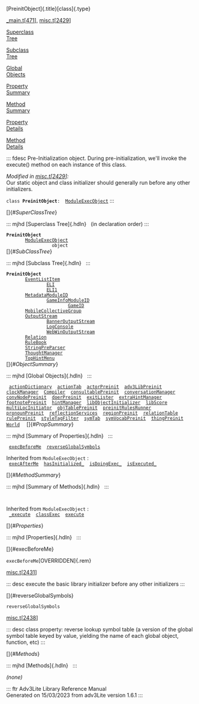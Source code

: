 [PreinitObject]{.title}[class]{.type}

[\_main.t](../file/_main.t.html)\[[471](../source/_main.t.html#471)\],
[misc.t](../file/misc.t.html)\[[2429](../source/misc.t.html#2429)\]

[Superclass\
Tree](#_SuperClassTree_)

[Subclass\
Tree](#_SubClassTree_)

[Global\
Objects](#_ObjectSummary_)

[Property\
Summary](#_PropSummary_)

[Method\
Summary](#_MethodSummary_)

[Property\
Details](#_Properties_)

[Method\
Details](#_Methods_)

::: fdesc
Pre-Initialization object. During pre-initialization, we\'ll invoke the
execute() method on each instance of this class.

*Modified in
[misc.t](../file/misc.t.html)\[[2429](../source/misc.t.html#2429)\]:*\
Our static object and class initializer should generally run before any
other initializers.

`class `**`PreinitObject`**` :   `[`ModuleExecObject`](../object/ModuleExecObject.html)
:::

[]{#_SuperClassTree_}

::: mjhd
[Superclass Tree]{.hdln}   (in declaration order)
:::

**`PreinitObject`**\
`         `[`ModuleExecObject`](../object/ModuleExecObject.html)\
`                 object`\
[]{#_SubClassTree_}

::: mjhd
[Subclass Tree]{.hdln}  
:::

**`PreinitObject`**\
`         `[`EventListItem`](../object/EventListItem.html)\
`                 `[`ELI`](../object/ELI.html)\
`                 `[`ELI1`](../object/ELI1.html)\
`         `[`MetadataModuleID`](../object/MetadataModuleID.html)\
`                 `[`GameInfoModuleID`](../object/GameInfoModuleID.html)\
`                         `[`GameID`](../object/GameID.html)\
`         `[`MobileCollectiveGroup`](../object/MobileCollectiveGroup.html)\
`         `[`OutputStream`](../object/OutputStream.html)\
`                 `[`BannerOutputStream`](../object/BannerOutputStream.html)\
`                 `[`LogConsole`](../object/LogConsole.html)\
`                 `[`WebWinOutputStream`](../object/WebWinOutputStream.html)\
`         `[`Relation`](../object/Relation.html)\
`         `[`RuleBook`](../object/RuleBook.html)\
`         `[`StringPreParser`](../object/StringPreParser.html)\
`         `[`ThoughtManager`](../object/ThoughtManager.html)\
`         `[`TopHintMenu`](../object/TopHintMenu.html)\
[]{#_ObjectSummary_}

::: mjhd
[Global Objects]{.hdln}  
:::

` `[`actionDictionary`](../object/actionDictionary.html)`  `[`actionTab`](../object/actionTab.html)`  `[`actorPreinit`](../object/actorPreinit.html)`  `[`adv3LibPreinit`](../object/adv3LibPreinit.html)`  `[`clockManager`](../object/clockManager.html)`  `[`Compiler`](../object/Compiler.html)`  `[`consultablePreinit`](../object/consultablePreinit.html)`  `[`conversationManager`](../object/conversationManager.html)`  `[`convNodePreinit`](../object/convNodePreinit.html)`  `[`doerPreinit`](../object/doerPreinit.html)`  `[`exitLister`](../object/exitLister.html)`  `[`extraHintManager`](../object/extraHintManager.html)`  `[`footnotePreinit`](../object/footnotePreinit.html)`  `[`hintManager`](../object/hintManager.html)`  `[`libObjectInitializer`](../object/libObjectInitializer.html)`  `[`libScore`](../object/libScore.html)`  `[`multiLocInitiator`](../object/multiLocInitiator.html)`  `[`objTablePreinit`](../object/objTablePreinit.html)`  `[`preinitRulesRunner`](../object/preinitRulesRunner.html)`  `[`pronounPreinit`](../object/pronounPreinit.html)`  `[`reflectionServices`](../object/reflectionServices.html)`  `[`regionPreinit`](../object/regionPreinit.html)`  `[`relationTable`](../object/relationTable.html)`  `[`rulePreinit`](../object/rulePreinit.html)`  `[`styleTagFilter`](../object/styleTagFilter.html)`  `[`symTab`](../object/symTab.html)`  `[`symVocabPreinit`](../object/symVocabPreinit.html)`  `[`thingPreinit`](../object/thingPreinit.html)`  `[`World`](../object/World.html)`  `
[]{#_PropSummary_}

::: mjhd
[Summary of Properties]{.hdln}  
:::

` `[`execBeforeMe`](#execBeforeMe)`  `[`reverseGlobalSymbols`](#reverseGlobalSymbols)`  `

Inherited from `ModuleExecObject` :\
` `[`execAfterMe`](../object/ModuleExecObject.html#execAfterMe)`  `[`hasInitialized_`](../object/ModuleExecObject.html#hasInitialized_)`  `[`isDoingExec_`](../object/ModuleExecObject.html#isDoingExec_)`  `[`isExecuted_`](../object/ModuleExecObject.html#isExecuted_)`  `

[]{#_MethodSummary_}

::: mjhd
[Summary of Methods]{.hdln}  
:::

` `

Inherited from `ModuleExecObject` :\
` `[`_execute`](../object/ModuleExecObject.html#_execute)`  `[`classExec`](../object/ModuleExecObject.html#classExec)`  `[`execute`](../object/ModuleExecObject.html#execute)`  `

[]{#_Properties_}

::: mjhd
[Properties]{.hdln}  
:::

[]{#execBeforeMe}

`execBeforeMe`[OVERRIDDEN]{.rem}

[misc.t](../file/misc.t.html)\[[2431](../source/misc.t.html#2431)\]

::: desc
execute the basic library initializer before any other initializers
:::

[]{#reverseGlobalSymbols}

`reverseGlobalSymbols`

[misc.t](../file/misc.t.html)\[[2438](../source/misc.t.html#2438)\]

::: desc
class property: reverse lookup symbol table (a version of the global
symbol table keyed by value, yielding the name of each global object,
function, etc)
:::

[]{#_Methods_}

::: mjhd
[Methods]{.hdln}  
:::

*(none)*

::: ftr
Adv3Lite Library Reference Manual\
Generated on 15/03/2023 from adv3Lite version 1.6.1
:::
